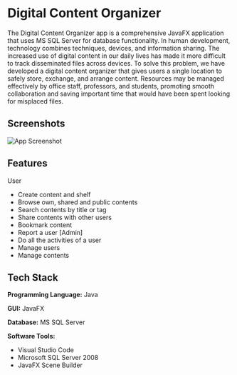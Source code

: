 # Digital Content Organizer

The Digital Content Organizer app is a comprehensive JavaFX application that uses MS SQL Server for database functionality.
In human development, technology combines techniques, devices, and information sharing. The increased use of digital content in our daily lives has made it more difficult to track disseminated files across devices. To solve this problem, we have developed a digital content organizer that gives users a single location to safely store, exchange, and arrange content. Resources may be managed effectively by office staff, professors, and students, promoting smooth collaboration and saving important time that would have been spent looking for misplaced files.



## Screenshots

![App Screenshot](https://via.placeholder.com/468x300?text=App+Screenshot+Here)


## Features
User
- Create content and shelf
- Browse own, shared and public contents
- Search contents by title or tag
- Share contents with other users
- Bookmark content
- Report a user
[Admin]
- Do all the activities of a user
- Manage users
- Manage contents

## Tech Stack

**Programming Language:** Java

**GUI:** JavaFX

**Database:** MS SQL Server

**Software Tools:** 
- Visual Studio Code
- Microsoft SQL Server 2008
- JavaFX Scene Builder


